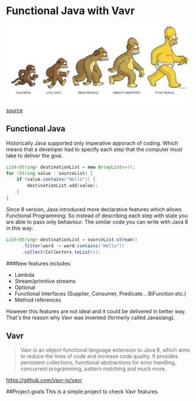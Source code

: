 # Functional Java with Vavr
![](docs/functional.png)
[source](https://shastri-shankar9.medium.com/functional-programming-in-scala-through-q-as-part-1-45802a72d62a)
## Functional Java
Historically Java supported only imperative apporach of coding. Which means that a developer had to specify each step that the computer must take to deliver the goal. 

```java
List<String> destinationList = new ArrayList<>();
for (String value : sourceList) {
    if (value.contains("Hello")) {
        destinationList.add(value);
    }
}
```
Since 8 version, Java introduced more declarative features which allows Functional Programming. So instead of describing each step with state you are able to pass only behaviour. The similar code you can write with Java 8 in this way:

```java
List<String> destinationList = sourceList.stream()
      .filter(word -> word.contains("Hello"))
      .collect(Collectors.toList());
```

###New features includes:
* Lambda
* Stream/primitive streams
* Optional
* Functional Interfaces (Supplier, Consumer, Predicate...  BiFunction etc.)
* Method references

However this features are not ideal and it could be delivered in better way. That's the reason why Vavr was invented (formerly called Javaslang). 

## Vavr

>Vavr is an object-functional language extension to Java 8, which aims to reduce the lines of code and increase code quality. It provides persistent collections, functional abstractions for error handling, concurrent programming, pattern matching and much more.

https://github.com/vavr-io/vavr

##Project goals
This is a simple project to check Vavr features. 